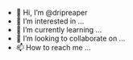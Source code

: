 - 👋 Hi, I’m @dripreaper
- 👀 I’m interested in ...
- 🌱 I’m currently learning ...
- 💞️ I’m looking to collaborate on ...
- 📫 How to reach me ...

<!---
dripreaper/dripreaper is a ✨ special ✨ repository because its `README.md` (this file) appears on your GitHub profile.
You can click the Preview link to take a look at your changes.
--->
